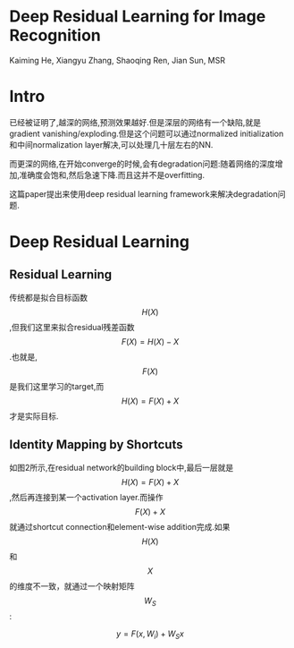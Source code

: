 # Deep Residual Learning for Image Recognition

Kaiming He, Xiangyu Zhang, Shaoqing Ren, Jian Sun, MSR

# Intro

已经被证明了,越深的网络,预测效果越好.但是深层的网络有一个缺陷,就是gradient vanishing/exploding.但是这个问题可以通过normalized initialization和中间normalization layer解决,可以处理几十层左右的NN.

而更深的网络,在开始converge的时候,会有degradation问题:随着网络的深度增加,准确度会饱和,然后急速下降.而且这并不是overfitting.

这篇paper提出来使用deep residual learning framework来解决degradation问题.

# Deep Residual Learning

## Residual Learning

传统都是拟合目标函数$$H(X)$$,但我们这里来拟合residual残差函数$$F(X)=H(X)-X$$.也就是,$$F(X)$$是我们这里学习的target,而$$H(X)=F(X)+X$$才是实际目标.

## Identity Mapping by Shortcuts

如图2所示,在residual network的building block中,最后一层就是$$H(X)=F(X)+X$$,然后再连接到某一个activation layer.而操作$$F(X)+X$$就通过shortcut connection和element-wise addition完成.如果$$H(X)$$和$$X$$的维度不一致，就通过一个映射矩阵$$W_S$$:

$$y = F(x, {W_i}) + W_S x$$